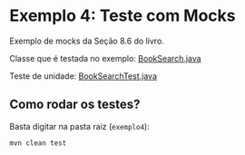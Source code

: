 # Exemplo 4: Teste com Mocks

Exemplo de mocks da Seção 8.6 do livro.

Classe que é testada no exemplo: 
[BookSearch.java](https://github.com/mtov/ESM-ExemplosCodigo/blob/master/cap8/exemplo4/src/main/java/exemplo4/BookSearch.java)

Teste de unidade: 
[BookSearchTest.java](https://github.com/mtov/ESM-ExemplosCodigo/blob/master/cap8/exemplo4/src/test/java/exemplo4/BookSearchTest.java)

## Como rodar os testes?

Basta digitar na pasta raiz (`exemplo4`):

```mvn clean test```
